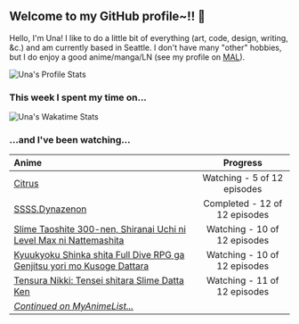 ## Welcome to my GitHub profile~!! :revolving_hearts:

Hello, I'm Una! I like to do a little bit of everything (art, code, design, writing, &c.) and am currently based in Seattle.
I don't have many "other" hobbies, but I do enjoy a good anime/manga/LN (see my profile on [MAL](https://myanimelist.net/profile/unasareyou)).

![Una's Profile Stats](https://github-readme-stats.vercel.app/api?username=una-ada&hide_title=true&show_icons=true)

### This week I spent my time on...

![Una's Wakatime Stats](https://github-readme-stats.vercel.app/api/wakatime?username=unaada&layout=compact&hide_title=true&langs_count=6)

### ...and I've been watching...
| Anime | Progress |
|:------|:--------:|
|<!-- BLOG-POST-LIST:START -->[Citrus](https://myanimelist.net/anime/34382/Citrus) | Watching - 5 of 12 episodes | 
 |[SSSS.Dynazenon](https://myanimelist.net/anime/40870/SSSSDynazenon) | Completed - 12 of 12 episodes | 
 |[Slime Taoshite 300-nen, Shiranai Uchi ni Level Max ni Nattemashita](https://myanimelist.net/anime/40586/Slime_Taoshite_300-nen_Shiranai_Uchi_ni_Level_Max_ni_Nattemashita) | Watching - 10 of 12 episodes | 
 |[Kyuukyoku Shinka shita Full Dive RPG ga Genjitsu yori mo Kusoge Dattara](https://myanimelist.net/anime/44276/Kyuukyoku_Shinka_shita_Full_Dive_RPG_ga_Genjitsu_yori_mo_Kusoge_Dattara) | Watching - 10 of 12 episodes | 
 |[Tensura Nikki: Tensei shitara Slime Datta Ken](https://myanimelist.net/anime/41488/Tensura_Nikki__Tensei_shitara_Slime_Datta_Ken) | Watching - 11 of 12 episodes | 
 |<!-- BLOG-POST-LIST:END -->[_Continued on MyAnimeList..._](https://myanimelist.net/profile/unasareyou)
